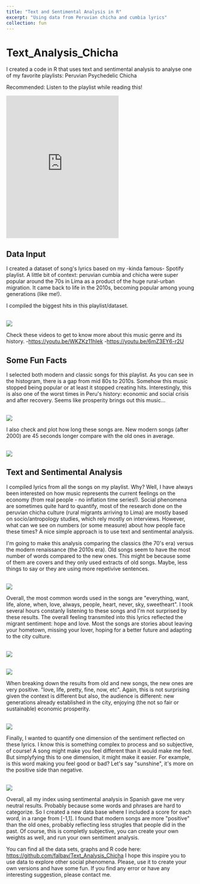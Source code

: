 ```yaml
---
title: "Text and Sentimental Analysis in R"
excerpt: "Using data from Peruvian chicha and cumbia lyrics"
collection: fun
---
```


# Text_Analysis_Chicha

I created a code in R that uses text and sentimental analysis to analyse one of my favorite playlists: Peruvian Psychedelic Chicha

Recommended: Listen to the playlist while reading this!

<iframe src="https://open.spotify.com/embed/playlist/5owR7sSGZ0cCE8E5gsNW8x" width="300" height="380" frameborder="0" allowtransparency="true" allow="encrypted-media"></iframe>

## Data Input
I created a dataset of song's lyrics based on my -kinda famous- Spotify playlist. A little bit of context: peruvian cumbia and chicha were super popular around the 70s in Lima as a product of the huge rural-urban migration. It came back to life in the 2010s, becoming popular among young generations (like me!).

I compiled the biggest hits in this playlist/dataset. 

<br/><img src='/images/Chacalon.jpg'>

Check these videos to get to know more about this music genre and its history.
-https://youtu.be/WKZKz11hIek
-https://youtu.be/6mZ3EY6-r2U

## Some Fun Facts 
I selected both modern and classic songs for this playlist. As you can see in the histogram, there is a gap from mid 80s to 2010s. Somehow this music stopped being popular or at least it stopped creating hits. 
Interestingly, this is also one of the worst times in Peru's history: economic and social crisis and after recovery. 
Seems like prosperity brings out this music...

<br/><img src='/images/SongsHist.png'>

I also check and plot how long these songs are. New modern songs (after 2000) are 45 seconds longer compare with the old ones in average. 

<br/><img src='/images/DurHistOver.png'>

## Text and Sentimental Analysis

I compiled lyrics from all the songs on my playlist. Why? Well, I have always been interested on how music represents the current feelings on the economy (from real people - no inflation time series!). 
Social phenomena are sometimes quite hard to quantify, most of the research done on the peruvian chicha culture (rural migrants arriving to Lima) are mostly based on socio/antropology studies, which rely mostly on interviews.
However, what can we see on numbers (or some measure) about how people face these times? A nice simple approach is to use text and sentimental analysis.  

I'm going to make this analysis comparing the classics (the 70's era) versus the modern renaissance (the 2010s era). 
Old songs seem to have the most number of words compared to the new ones. This might be because some of them are covers and they only used extracts of old songs.
Maybe, less things to say or they are using more repetivive sentences.

<br/><img src='/images/WordCount.png'>

Overall, the most common words used in the songs are "everything, want, life, alone, when, love, always, people, heart, never, sky, sweetheart". I took several hours constanly listening to these songs and I'm not surprised by these results. The overall feeling transmited into this lyrics reflected the migrant sentiment: hope and love. Most the songs are stories about leaving your hometown, missing your lover, hoping for a better future and adapting to the city culture. 

<br/><img src='/images/LexicalDiversity.png'>

<br/><img src='/images/WordCloud.png'>

When breaking down the results from old and new songs, the new ones are very positive. "love, life, pretty, fine, now, etc".
Again, this is not surprising given the context is different but also, the audience is different: new generations already established in the city, enjoying (the not so fair or sustainable) economic prosperity.

<br/><img src='/images/PopularWords.png'>

Finally, I wanted to quantify one dimension of the sentiment reflected on these lyrics. I know this is something complex to process and so subjective, of course! A song might make you feel different than it would make me feel. But simplyfying this to one dimension, it might make it easier. For example, is this word making you feel good or bad? Let's say "sunshine", it's more on the positive side than negative. 

<br/><img src='/images/SpanishSent.png'>

Overall, all my index using sentimental analysis in Spanish gave me very neutral results. Probably because some words and phrases are hard to categorize. So I created a new data base where I included a score for each word, in a range from [-1,1]. I found that modern songs are more "positive" than the old ones, probably reflecting less strugles that people did in the past. Of course, this is completly subjective, you can create your own weights as well, and run your own sentiment analysis. 


You can find all the data sets, graphs and R code here: https://github.com/falbav/Text_Analysis_Chicha
I hope this inspire you to use data to explore other social phenomena.
Please, use it to create your own versions and have some fun. 
If you find any error or have any interesting suggestion, please contact me. 
